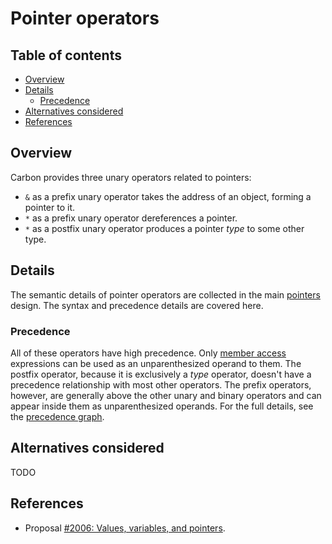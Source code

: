 # Pointer operators

<!--
Part of the Carbon Language project, under the Apache License v2.0 with LLVM
Exceptions. See /LICENSE for license information.
SPDX-License-Identifier: Apache-2.0 WITH LLVM-exception
-->

<!-- toc -->

## Table of contents

-   [Overview](#overview)
-   [Details](#details)
    -   [Precedence](#precedence)
-   [Alternatives considered](#alternatives-considered)
-   [References](#references)

<!-- tocstop -->

## Overview

Carbon provides three unary operators related to pointers:

-   `&` as a prefix unary operator takes the address of an object, forming a
    pointer to it.
-   `*` as a prefix unary operator dereferences a pointer.
-   `*` as a postfix unary operator produces a pointer _type_ to some other
    type.

## Details

The semantic details of pointer operators are collected in the main
[pointers](/docs/design/values.md#pointers) design. The syntax and precedence
details are covered here.

### Precedence

All of these operators have high precedence. Only
[member access](member_access.md) expressions can be used as an unparenthesized
operand to them. The postfix operator, because it is exclusively a _type_
operator, doesn't have a precedence relationship with most other operators. The
prefix operators, however, are generally above the other unary and binary
operators and can appear inside them as unparenthesized operands. For the full
details, see the [precedence graph](README.md#precedence).

## Alternatives considered

TODO

## References

-   Proposal
    [#2006: Values, variables, and pointers](https://github.com/carbon-language/carbon-lang/pull/2006).
